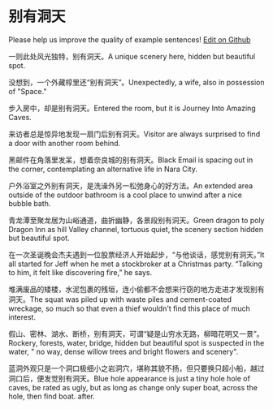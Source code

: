 # 别有洞天

Please help us improve the quality of example sentences! [Edit on Github](https://github.com/jiyushe/jiyu-example-sentence-source/blob/main/chinese/bieyoudongtian.md)

<p><span class="chinese">一则此处风光独特，别有洞天。</span><span class="english">A unique scenery here, hidden but beautiful spot.</span></p>

<p><span class="chinese">没想到，一个外藏椁里还“别有洞天”。</span><span class="english">Unexpectedly, a wife, also in possession of "Space."</span></p>

<p><span class="chinese">步入房中，却是别有洞天。</span><span class="english">Entered the room, but it is Journey Into Amazing Caves.</span></p>

<p><span class="chinese">来访者总是惊异地发现一扇门后别有洞天。</span><span class="english">Visitor are always surprised to find a door with another room behind.</span></p>

<p><span class="chinese">黑邮件在角落里发呆，想着奈良城的别有洞天。</span><span class="english">Black Email is spacing out in the corner, contemplating an alternative life in Nara City.</span></p>

<p><span class="chinese">户外浴室之外别有洞天，是洗澡外另一松弛身心的好方法。</span><span class="english">An extended area outside of the outdoor bathroom is a cool place to unwind after a nice bubble bath.</span></p>

<p><span class="chinese">青龙潭至聚龙居为山峪通道，曲折幽静，各景段别有洞天。</span><span class="english">Green dragon to poly Dragon Inn as hill Valley channel, tortuous quiet, the scenery section hidden but beautiful spot.</span></p>

<p><span class="chinese">在一次圣诞晚会杰夫遇到一位股票经济人开始起步，“与他谈话，感觉别有洞天。”</span><span class="english">It all started for Jeff when he met a stockbroker at a Christmas party. “Talking to him, it felt like discovering fire,” he says.</span></p>

<p><span class="chinese">堆满废品的矮楼，水泥包裹的残垣，连小偷都不会想来行窃的地方走进才发现别有洞天。</span><span class="english">The squat was piled up with waste piles and cement-coated wreckage, so much so that even a thief wouldn't find this place of much interest.</span></p>

<p><span class="chinese">假山、密林、湖水、断桥，别有洞天，可谓“疑是山穷水无路，柳暗花明又一景”。</span><span class="english">Rockery, forests, water, bridge, hidden but beautiful spot is suspected in the water, " no way, dense willow trees and bright flowers and scenery".</span></p>

<p><span class="chinese">蓝洞外观只是一个洞口极细小之岩洞穴，堪称其貌不扬，但只要换只超小船，越过洞口后，便发觉别有洞天。</span><span class="english">Blue hole appearance is just a tiny hole hole of caves, be rated as ugly, but as long as change only super boat, across the hole, then find boat. after.</span></p>

